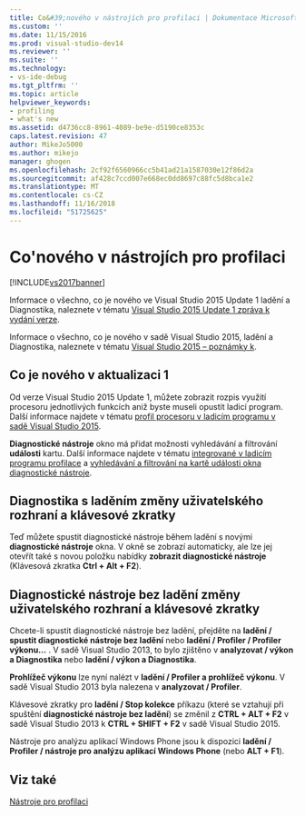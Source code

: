 ```yaml
---
title: Co&#39;nového v nástrojích pro profilaci | Dokumentace Microsoftu
ms.custom: ''
ms.date: 11/15/2016
ms.prod: visual-studio-dev14
ms.reviewer: ''
ms.suite: ''
ms.technology:
- vs-ide-debug
ms.tgt_pltfrm: ''
ms.topic: article
helpviewer_keywords:
- profiling
- what's new
ms.assetid: d4736cc8-8961-4089-be9e-d5190ce8353c
caps.latest.revision: 47
author: MikeJo5000
ms.author: mikejo
manager: ghogen
ms.openlocfilehash: 2cf92f6560966cc5b41ad21a1587030e12f86d2a
ms.sourcegitcommit: af428c7ccd007e668ec0dd8697c88fc5d8bca1e2
ms.translationtype: MT
ms.contentlocale: cs-CZ
ms.lasthandoff: 11/16/2018
ms.locfileid: "51725625"
---
```

# <a name="what39s-new-in-profiling-tools"></a>Co&#39;nového v nástrojích pro profilaci
[!INCLUDE[vs2017banner](../includes/vs2017banner.md)]

Informace o všechno, co je nového ve Visual Studio 2015 Update 1 ladění a Diagnostika, naleznete v tématu [Visual Studio 2015 Update 1 zpráva k vydání verze](https://www.visualstudio.com/news/vs2015-update1-vs#debug).  
  
 Informace o všechno, co je nového v sadě Visual Studio 2015, ladění a Diagnostika, naleznete v tématu [Visual Studio 2015 – poznámky k](https://www.visualstudio.com/news/vs2015-vs#Debug).  
  
## <a name="whats-new-in-update-1"></a>Co je nového v aktualizaci 1  
 Od verze Visual Studio 2015 Update 1, můžete zobrazit rozpis využití procesoru jednotlivých funkcích aniž byste museli opustit ladicí program. Další informace najdete v tématu [profil procesoru v ladicím programu v sadě Visual Studio 2015](http://blogs.msdn.com/b/visualstudioalm/archive/2015/10/29/profile-your-cpu-in-the-debugger-in-visual-studio-2015.aspx).  
  
 **Diagnostické nástroje** okno má přidat možnosti vyhledávání a filtrování **události** kartu. Další informace najdete v tématu [integrované v ladicím programu profilace](http://msdn.microsoft.com/library/a1f40370-7b61-42c2-afc4-0e13eba98859) a [vyhledávání a filtrování na kartě události okna diagnostické nástroje](http://blogs.msdn.com/b/visualstudioalm/archive/2015/11/12/searching-and-filtering-the-events-tab-of-the-diagnostic-tools-window.aspx).  
  
## <a name="diagnostics-with-debugging-ui-and-hotkey-changes"></a>Diagnostika s laděním změny uživatelského rozhraní a klávesové zkratky  
 Teď můžete spustit diagnostické nástroje během ladění s novými **diagnostické nástroje** okna. V okně se zobrazí automaticky, ale lze jej otevřít také s novou položku nabídky **zobrazit diagnostické nástroje** (Klávesová zkratka **Ctrl + Alt + F2**).  
  
## <a name="diagnostics-without-debugging-ui-and-hotkey-changes"></a>Diagnostické nástroje bez ladění změny uživatelského rozhraní a klávesové zkratky  
 Chcete-li spustit diagnostické nástroje bez ladění, přejděte na **ladění / spustit diagnostické nástroje bez ladění** nebo **ladění / Profiler / Profiler výkonu...** . V sadě Visual Studio 2013, to bylo zjištěno v **analyzovat / výkon a Diagnostika** nebo **ladění / výkon a Diagnostika**.  
  
 **Prohlížeč výkonu** lze nyní nalézt v **ladění / Profiler a prohlížeč výkonu**. V sadě Visual Studio 2013 byla nalezena v **analyzovat / Profiler**.  
  
 Klávesové zkratky pro **ladění / Stop kolekce** příkazu (které se vztahují při spuštění **diagnostické nástroje bez ladění**) se změnil z **CTRL + ALT + F2** v sadě Visual Studio 2013 k **CTRL + SHIFT + F2** v sadě Visual Studio 2015.  
  
 Nástroje pro analýzu aplikací Windows Phone jsou k dispozici **ladění / Profiler / nástroje pro analýzu aplikací Windows Phone** (nebo **ALT + F1**).  
  
## <a name="see-also"></a>Viz také  
 [Nástroje pro profilaci](../profiling/profiling-tools.md)



